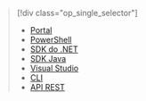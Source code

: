 > [!div class="op_single_selector"]
> * [Portal](../articles/data-lake-analytics/data-lake-analytics-get-started-portal.md)
> * [PowerShell](../articles/data-lake-analytics/data-lake-analytics-get-started-powershell.md)
> * [SDK do .NET](../articles/data-lake-analytics/data-lake-analytics-get-started-net-sdk.md)
> * [SDK Java](../articles/data-lake-analytics/data-lake-analytics-get-started-java-sdk.md)
> * [Visual Studio](../articles/data-lake-analytics/data-lake-analytics-data-lake-tools-get-started.md)
> * [CLI](../articles/data-lake-analytics/data-lake-analytics-get-started-cli.md)
> * [API REST](../articles/data-lake-analytics/data-lake-analytics-get-started-rest-api.md)
> 
> 



<!--HONumber=Nov16_HO2-->


